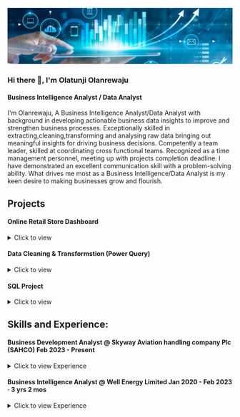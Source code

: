 
![I am GitHub Readme Generator's creator](https://github.com/OlatunjiLanre/OlatunjiLanre/blob/main/BANNER.jpeg)
 

### Hi there 👋, I'm Olatunji Olanrewaju

#### Business Intelligence Analyst / Data Analyst 
I'm Olanrewaju, A Business Intelligence Analyst/Data Analyst with background in developing actionable business data insights to improve and strengthen business processes. Exceptionally skilled in extracting,cleaning,transforming and analysing raw data bringing out meaningful insights  for driving business decisions. Competently a team leader, skilled at coordinating cross functional teams. Recognized as a time management personnel, meeting up with projects completion deadline.
I have demonstrated an excellent communication skill with a problem-solving ability.
What drives me most as a Business Intelligence/Data Analyst is my keen desire to making businesses grow and flourish.

## Projects 
#### Online Retail Store Dashboard
<details>
 <summary>Click to view</summary>
 <br>
https://github.com/OlatunjiLanre/Online-Retail-Store-Analysis-/tree/main
 
</details>


#### Data Cleaning & Transformstion (Power Query)
<details>
 <summary>Click to view</summary>
 <br>
https://github.com/OlatunjiLanre/Cleaning-Badly-Structured-Sales-Data-in-Power-Query/blob/main/Data%20Cleaning%201.pdf
</details>



#### SQL Project
<details>
 <summary>Click to view</summary>
 <br>
--
</details>

 


## Skills and Experience: 
 
#### Business Development Analyst @ Skyway Aviation handling company Plc (SAHCO) Feb 2023 - Present 
<details>
 <summary>Click to view Experience</summary>
 <br>
-Carried out Performance Indicator Analysis and implementation of new business processes for business growth and customer satisfaction.
 
-Carried out a comparative analysis of Expenses vs Revenue within a period of 6years by spotting trends and patterns and conducting root-cause analysis on expenses       loop-holes to reduce cost and improve revenue over time. 
 
-Building interactive visualizations and automated detailed Dashboards for stakeholders on a weekly and monthly basis. 
 
##### Tech Stack: Power BI, Microsoft Excel, Power Query, DAX 

</details> 
 


#### Business Intelligence Analyst @ Well Energy Limited  Jan 2020 - Feb 2023 · 3 yrs 2 mos
<details>
 <summary>Click to view Experience</summary>
 <br>
-Contributed as a Business Intelligence Analyst to detect and solve business trends and patterns which resulted into 40% increase in sales and improved the organization’s savings and profit margin by 22.8%.    
-Also, contributed as a BI Analyst for new campaigns by analyzing customer behaviors, segmenting customers based on Recency, Frequency and Monetary and also to show customers Retention and Attrition rate. This helped the organization to be able to detect and target customers based on different campaigns.   
-Implemented Revenue & Product Analysis.   
-Implemented Customer Based COHORT Analysis (Retention & Attrition).   
-Implemented RFM Analysis (Customer Segmentation).   
-Build an interactive & Automated Data Visualizations and Dashboards for stakeholders and top managements on a Weekly & Monthly basis paying detailed attention to KPI’s.   
-Key contribution in carrying out Data Quality Assessment.   
-Implemented Job automation which increases job effectiveness and efficiency by 20%.   
##### Tech Stack: Power Bi, MySQL, MS SQL, Power Query, Dax, Power Pivot, Microsoft Excel, Power Point   
 
 </details> 

